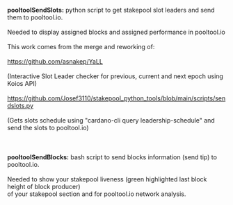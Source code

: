 **pooltoolSendSlots:** python script to get stakepool slot leaders and send them to pooltool.io.\
<br/>
Needed to display assigned blocks and assigned performance in pooltool.io
<br/>
<br/>
This work comes from the merge and reworking of:
<br/>
<br/>
https://github.com/asnakep/YaLL
<br/>
<br/>
(Interactive Slot Leader checker for previous, current and next epoch using Koios API)
<br/>
<br/>
https://github.com/Josef3110/stakepool_python_tools/blob/main/scripts/sendslots.py 
<br/>
<br/>
(Gets slots schedule using "cardano-cli query leadership-schedule" and send the slots to pooltool.io)
<br/>
<br/>
<br/>
<br/>
**pooltoolSendBlocks:** bash script to send blocks information (send tip) to pooltool.io.\
<br/>
Needed to show your stakepool liveness (green highlighted last block height of block producer)\
of your stakepool section and for pooltool.io network analysis.
